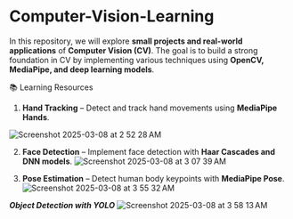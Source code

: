 # Computer-Vision-Learning

In this repository, we will explore **small projects and real-world applications** of **Computer Vision (CV)**. The goal is to build a strong foundation in CV by implementing various techniques using **OpenCV, MediaPipe, and deep learning models**.

📚 Learning Resources



1. **Hand Tracking** – Detect and track hand movements using **MediaPipe Hands**.

![Screenshot 2025-03-08 at 2 52 28 AM](https://github.com/user-attachments/assets/42feeae4-60cb-46fa-a4ae-f09a037c4bf8)



2. **Face Detection** – Implement face detection with **Haar Cascades and DNN models**.
![Screenshot 2025-03-08 at 3 07 39 AM](https://github.com/user-attachments/assets/0c92a344-73f4-4208-8416-de0257a98dd3)



3. **Pose Estimation** – Detect human body keypoints with **MediaPipe Pose**.
![Screenshot 2025-03-08 at 3 55 32 AM](https://github.com/user-attachments/assets/4906dbdc-6269-49ad-83c6-4c04febf7b2c)

***Object Detection with YOLO***
![Screenshot 2025-03-08 at 3 58 13 AM](https://github.com/user-attachments/assets/b8f8db3a-f9e4-4174-ac8d-fa8046580528)

